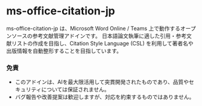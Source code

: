 # ms-office-citation-jp
ms-office-citation-jp は、Microsoft Word Online / Teams 上で動作するオープンソースの参考文献管理アドインです。
日本語論文執筆に適した引用・参考文献リストの作成を目指し、Citation Style Language (CSL) を利用して著者名や出版情報を自動整形することを目指しています。

### 免責

- このアドインは、AIを最大限活用して突貫開発されたものであり、品質やセキュリティについては保証されません。
- バグ報告や改善提案は歓迎しますが、対応を約束するものではありません。